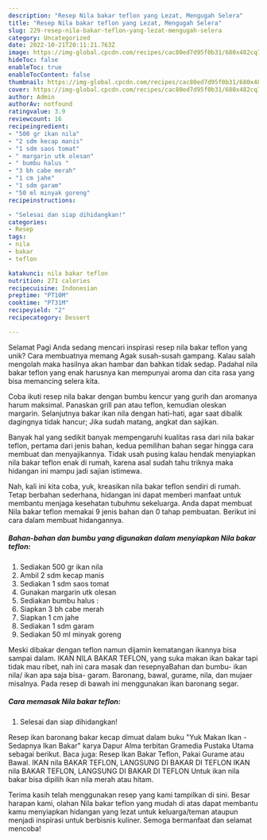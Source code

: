 ```yaml
---
description: "Resep Nila bakar teflon yang Lezat, Mengugah Selera"
title: "Resep Nila bakar teflon yang Lezat, Mengugah Selera"
slug: 229-resep-nila-bakar-teflon-yang-lezat-mengugah-selera
category: Uncategorized
date: 2022-10-21T20:11:21.763Z
image: https://img-global.cpcdn.com/recipes/cac80ed7d95f0b31/680x482cq70/nila-bakar-teflon-foto-resep-utama.jpg
hideToc: false
enableToc: true
enableTocContent: false
thumbnail: https://img-global.cpcdn.com/recipes/cac80ed7d95f0b31/680x482cq70/nila-bakar-teflon-foto-resep-utama.jpg
cover: https://img-global.cpcdn.com/recipes/cac80ed7d95f0b31/680x482cq70/nila-bakar-teflon-foto-resep-utama.jpg
author: Admin
authorAv: notfound
ratingvalue: 3.9
reviewcount: 16
recipeingredient:
- "500 gr ikan nila"
- "2 sdm kecap manis"
- "1 sdm saos tomat"
- " margarin utk olesan"
- " bumbu halus "
- "3 bh cabe merah"
- "1 cm jahe"
- "1 sdm garam"
- "50 ml minyak goreng"
recipeinstructions:

- "Selesai dan siap dihidangkan!"
categories:
- Resep
tags:
- nila
- bakar
- teflon

katakunci: nila bakar teflon 
nutrition: 271 calories
recipecuisine: Indonesian
preptime: "PT10M"
cooktime: "PT31M"
recipeyield: "2"
recipecategory: Dessert

---
```



Selamat Pagi Anda sedang mencari inspirasi resep nila bakar teflon yang unik? Cara membuatnya memang Agak susah-susah gampang. Kalau salah mengolah maka hasilnya akan hambar dan bahkan tidak sedap. Padahal nila bakar teflon yang enak harusnya kan mempunyai aroma dan cita rasa yang bisa memancing selera kita.


Coba ikuti resep nila bakar dengan bumbu kencur yang gurih dan aromanya harum maksimal. Panaskan grill pan atau teflon, kemudian oleskan margarin. Selanjutnya bakar ikan nila dengan hati-hati, agar saat dibalik dagingnya tidak hancur; Jika sudah matang, angkat dan sajikan.

Banyak hal yang sedikit banyak mempengaruhi kualitas rasa dari nila bakar teflon, pertama dari jenis bahan, kedua pemilihan bahan segar hingga cara membuat dan menyajikannya. Tidak usah pusing kalau hendak menyiapkan nila bakar teflon enak di rumah, karena asal sudah tahu triknya maka hidangan ini mampu jadi sajian istimewa.


Nah, kali ini kita coba, yuk, kreasikan nila bakar teflon sendiri di rumah. Tetap berbahan sederhana, hidangan ini dapat memberi manfaat untuk membantu menjaga kesehatan tubuhmu sekeluarga. Anda dapat membuat Nila bakar teflon memakai 9 jenis bahan dan 0 tahap pembuatan. Berikut ini cara dalam membuat hidangannya.

<!--inarticleads1-->

##### Bahan-bahan dan bumbu yang digunakan dalam menyiapkan Nila bakar teflon:

1. Sediakan 500 gr ikan nila
1. Ambil 2 sdm kecap manis
1. Sediakan 1 sdm saos tomat
1. Gunakan  margarin utk olesan
1. Sediakan  bumbu halus :
1. Siapkan 3 bh cabe merah
1. Siapkan 1 cm jahe
1. Sediakan 1 sdm garam
1. Sediakan 50 ml minyak goreng


Meski dibakar dengan teflon namun dijamin kematangan ikannya bisa sampai dalam. IKAN NILA BAKAR TEFLON, yang suka makan ikan bakar tapi tidak mau ribet, nah ini cara masak dan resepnyaBahan dan bumbu- ikan nila/ ikan apa saja bisa- garam. Baronang, bawal, gurame, nila, dan mujaer misalnya. Pada resep di bawah ini menggunakan ikan baronang segar. 

<!--inarticleads2-->

##### Cara memasak Nila bakar teflon:


1. Selesai dan siap dihidangkan!

Resep ikan baronang bakar kecap dimuat dalam buku &#34;Yuk Makan Ikan - Sedapnya Ikan Bakar&#34; karya Dapur Alma terbitan Gramedia Pustaka Utama sebagai berikut. Baca juga: Resep Ikan Bakar Teflon, Pakai Gurame atau Bawal. IKAN nila BAKAR TEFLON, LANGSUNG DI BAKAR DI TEFLON IKAN nila BAKAR TEFLON, LANGSUNG DI BAKAR DI TEFLON Untuk ikan nila bakar bisa dipilih ikan nila merah atau hitam. 

Terima kasih telah menggunakan resep yang kami tampilkan di sini. Besar harapan kami, olahan Nila bakar teflon yang mudah di atas dapat membantu kamu menyiapkan hidangan yang lezat untuk keluarga/teman ataupun menjadi inspirasi untuk berbisnis kuliner. Semoga bermanfaat dan selamat mencoba!
